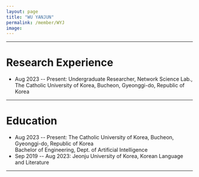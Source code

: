 ```yaml
---
layout: page
title: "WU YANJUN"
permalink: /member/WYJ
image: 
---
```


***

Research Experience
============
* Aug 2023 -- Present: Undergraduate Researcher, Network Science Lab., The Catholic University of Korea, Bucheon, Gyeonggi-do, Republic of Korea

***

Education
============
* Aug 2023 -- Present: The Catholic University of Korea, Bucheon, Gyeonggi-do, Republic of Korea <br> Bachelor of Engineering, Dept. of Artificial Intelligence
* Sep 2019 -- Aug 2023: Jeonju University of Korea, Korean Language and Literature

***


